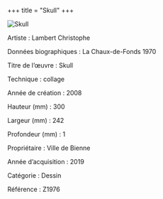 +++
title = "Skull"
+++

![Skull](/images/z1976.jpg)

Artiste
: Lambert Christophe

Données biographiques
: La Chaux-de-Fonds 1970

Titre de l’œuvre
: Skull

Technique
: collage

Année de création
: 2008

Hauteur (mm)
: 300

Largeur (mm)
: 242

Profondeur (mm)
: 1

Propriétaire
: Ville de Bienne

Année d’acquisition
: 2019

Catégorie
: Dessin

Référence
: Z1976
